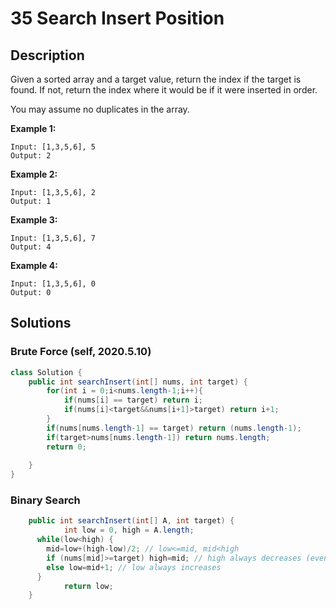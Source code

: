 # 35 Search Insert Position #

## Description ## 

Given a sorted array and a target value, return the index if the target is found. If not, return the index where it would be if it were inserted in order.

You may assume no duplicates in the array.

**Example 1:**

```
Input: [1,3,5,6], 5
Output: 2
```

**Example 2:**

```
Input: [1,3,5,6], 2
Output: 1
```

**Example 3:**

```
Input: [1,3,5,6], 7
Output: 4
```

**Example 4:**

```
Input: [1,3,5,6], 0
Output: 0
```



## Solutions ##

### Brute Force (self, 2020.5.10) ###

```java
class Solution {
    public int searchInsert(int[] nums, int target) {
        for(int i = 0;i<nums.length-1;i++){
            if(nums[i] == target) return i;
            if(nums[i]<target&&nums[i+1]>target) return i+1;
        }
        if(nums[nums.length-1] == target) return (nums.length-1);
        if(target>nums[nums.length-1]) return nums.length;
        return 0;
        
    }
}
```



### Binary Search ###

```java
    public int searchInsert(int[] A, int target) {
			int low = 0, high = A.length;
      while(low<high) {
        mid=low+(high-low)/2; // low<=mid, mid<high
        if (nums[mid]>=target) high=mid; // high always decreases (even high-low==1)
        else low=mid+1; // low always increases
      }
			return low;
    }
```

